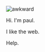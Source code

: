 ![awkward](https://media.giphy.com/media/kaq6GnxDlJaBq/giphy.gif)

Hi. I'm paul.

I like the web. 

Help. 
